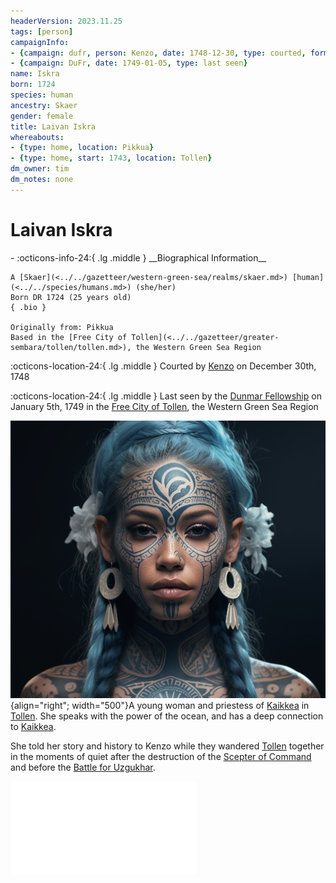 ```yaml
---
headerVersion: 2023.11.25
tags: [person]
campaignInfo:
- {campaign: dufr, person: Kenzo, date: 1748-12-30, type: courted, format: '<met:U> by <person> on <target>'}
- {campaign: DuFr, date: 1749-01-05, type: last seen}
name: Iskra
born: 1724
species: human
ancestry: Skaer
gender: female
title: Laivan Iskra
whereabouts:
- {type: home, location: Pikkua}
- {type: home, start: 1743, location: Tollen}
dm_owner: tim
dm_notes: none
---
```

# Laivan Iskra
<div class="grid cards ext-narrow-margin ext-one-column" markdown>
- :octicons-info-24:{ .lg .middle } __Biographical Information__

    A [Skaer](<../../gazetteer/western-green-sea/realms/skaer.md>) [human](<../../species/humans.md>) (she/her)  
    Born DR 1724 (25 years old)  
    { .bio }

    Originally from: Pikkua
    Based in the [Free City of Tollen](<../../gazetteer/greater-sembara/tollen/tollen.md>), the Western Green Sea Region
</div>



:octicons-location-24:{ .lg .middle } Courted by [Kenzo](<../pcs/dunmar-fellowship/kenzo.md>) on December 30th, 1748  



:octicons-location-24:{ .lg .middle } Last seen by the [Dunmar Fellowship](<../pcs/dunmar-fellowship/dunmar-fellowship.md>) on January 5th, 1749 in the [Free City of Tollen](<../../gazetteer/greater-sembara/tollen/tollen.md>), the Western Green Sea Region  


![Laivan Iskra](../../assets/laivan-iskra.png){align="right"; width="500"}A young woman and priestess of [Kaikkea](<../../gods-and-religions/gods/incorporeal-gods/kaikkea.md>) in [Tollen](<../../gazetteer/greater-sembara/tollen/tollen.md>). She speaks with the power of the ocean, and has a deep connection to [Kaikkea](<../../gods-and-religions/gods/incorporeal-gods/kaikkea.md>).


She told her story and history to Kenzo while they wandered [Tollen](<../../gazetteer/greater-sembara/tollen/tollen.md>) together in the moments of quiet after the destruction of the [Scepter of Command](<../../things/artifacts-of-power/scepter-of-command.md>) and before the [Battle for Uzgukhar](<../../events/1700s/1749/battle-for-uzgukhar.md>). 



![Iskra's Story](<../../campaigns/dunmari-frontier/collected-stories/iskra-s-story.md>)

